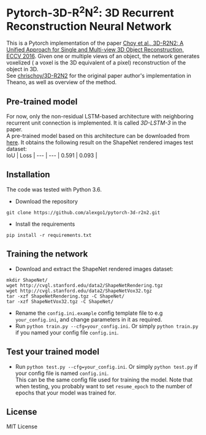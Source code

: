 # Pytorch-3D-R<sup>2</sup>N<sup>2</sup>: 3D Recurrent Reconstruction Neural Network

This is a Pytorch implementation of the paper [Choy et al., 3D-R2N2: A Unified Approach for Single and Multi-view 3D Object Reconstruction, ECCV 2016](http://arxiv.org/abs/1604.00449). Given one or multiple views of an object, the network generates voxelized ( a voxel is the 3D equivalent of a pixel) reconstruction of the object in 3D.  
See [chrischoy/3D-R2N2](http://github.com/chrischoy/3D-R2N2) for the original paper author's implementation in Theano, as well as overview of the method.

## Pre-trained model
For now, only the non-residual LSTM-based architecture with neighboring recurrent unit connection is implemented. It is called *3D-LSTM-3* in the paper.  
A pre-trained model based on this architecture can be downloaded from [here](https://drive.google.com/file/d/1znX6nMqaIzr-jw7Bnh_422uqDmXD-rLh/view?usp=sharing). It obtains the following result on the ShapeNet rendered images test dataset:    
IoU | Loss |
--- | --- |
0.591 | 0.093 | 

## Installation
The code was tested with Python 3.6.  

- Download the repository
```
git clone https://github.com/alexgo1/pytorch-3d-r2n2.git
```

- Install the requirements
```
pip install -r requirements.txt
```

## Training the network

- Download and extract the ShapeNet rendered images dataset:  
```
mkdir ShapeNet/
wget http://cvgl.stanford.edu/data2/ShapeNetRendering.tgz
wget http://cvgl.stanford.edu/data2/ShapeNetVox32.tgz
tar -xzf ShapeNetRendering.tgz -C ShapeNet/
tar -xzf ShapeNetVox32.tgz -C ShapeNet/
```

- Rename the ```config.ini.example``` config template file to e.g ```your_config.ini```, and change parameters in it as required.
- Run ```python train.py --cfg=your_config.ini```. Or simply ```python train.py``` if you named your config file ```config.ini```.

## Test your trained model
- Run ```python test.py --cfg=your_config.ini```. Or simply ```python test.py``` if your config file is named ```config.ini```.  
  This can be the same config file used for training the model. Note that when testing, you probably want to set ```resume_epoch``` to the number of epochs that your model was trained for.

## License

MIT License

